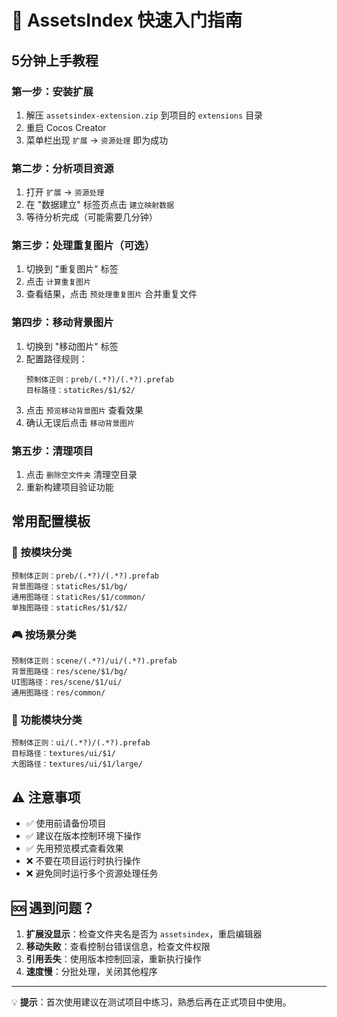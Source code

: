 # 🚀 AssetsIndex 快速入门指南

## 5分钟上手教程

### 第一步：安装扩展
1. 解压 `assetsindex-extension.zip` 到项目的 `extensions` 目录
2. 重启 Cocos Creator
3. 菜单栏出现 `扩展` → `资源处理` 即为成功

### 第二步：分析项目资源
1. 打开 `扩展` → `资源处理`
2. 在 "数据建立" 标签页点击 `建立映射数据`
3. 等待分析完成（可能需要几分钟）

### 第三步：处理重复图片（可选）
1. 切换到 "重复图片" 标签
2. 点击 `计算重复图片`
3. 查看结果，点击 `预处理重复图片` 合并重复文件

### 第四步：移动背景图片
1. 切换到 "移动图片" 标签
2. 配置路径规则：
   ```
   预制体正则：preb/(.*?)/(.*?).prefab
   目标路径：staticRes/$1/$2/
   ```
3. 点击 `预览移动背景图片` 查看效果
4. 确认无误后点击 `移动背景图片`

### 第五步：清理项目
1. 点击 `删除空文件夹` 清理空目录
2. 重新构建项目验证功能

## 常用配置模板

### 📁 按模块分类
```
预制体正则：preb/(.*?)/(.*?).prefab
背景图路径：staticRes/$1/bg/
通用图路径：staticRes/$1/common/
单独图路径：staticRes/$1/$2/
```

### 🎮 按场景分类  
```
预制体正则：scene/(.*?)/ui/(.*?).prefab
背景图路径：res/scene/$1/bg/
UI图路径：res/scene/$1/ui/
通用图路径：res/common/
```

### 🔧 功能模块分类
```
预制体正则：ui/(.*?)/(.*?).prefab
目标路径：textures/ui/$1/
大图路径：textures/ui/$1/large/
```

## ⚠️ 注意事项

- ✅ 使用前请备份项目
- ✅ 建议在版本控制环境下操作
- ✅ 先用预览模式查看效果
- ❌ 不要在项目运行时执行操作
- ❌ 避免同时运行多个资源处理任务

## 🆘 遇到问题？

1. **扩展没显示**：检查文件夹名是否为 `assetsindex`，重启编辑器
2. **移动失败**：查看控制台错误信息，检查文件权限
3. **引用丢失**：使用版本控制回滚，重新执行操作
4. **速度慢**：分批处理，关闭其他程序

---
💡 **提示**：首次使用建议在测试项目中练习，熟悉后再在正式项目中使用。
